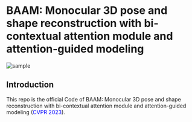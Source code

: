 # BAAM: Monocular 3D pose and shape reconstruction with bi-contextual attention module and attention-guided modeling

![sample](https://github.com/gywns6287/BAAM/blob/main/figures/resutls.png)

## Introduction
This repo is the official Code of  BAAM: Monocular 3D pose and shape reconstruction with bi-contextual attention module and attention-guided modeling (<span style="color:blue">CVPR 2023</span>).
